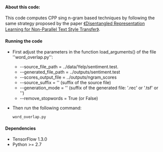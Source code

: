 #### About this code:
This code computes CPP sing n-gram based techniques  by following the same strategy proposed by the paper  <a href="https://www.aclweb.org/anthology/P19-1041/">《Disentangled Representation Learning for Non-Parallel Text Style Transfer》</a>. 

<!-- GETTING STARTED ## Getting Started-->

<!--*****************************1. -->

#### Running the code
* First adjust the parameters in the function load_arguments() of the file  ''word_overlap.py'':
   * --source_file_path = ../data/Yelp/sentiment.test. 
   * --generated_file_path = ../outputs/sentiment.test
   * --scores_output_file = ../outputs/ngram_scores 
   * --source_suffix = '' (suffix of the source file)
   * --generation_mode = '' (suffix of the generated file: '.rec' or '.tsf' or '')
   * --remove_stopwords = True (or False)

* Then run the following command:
   ```sh
   word_overlap.py
   ```
####  Dependencies
* TensorFlow 1.3.0
* Python >= 2.7
